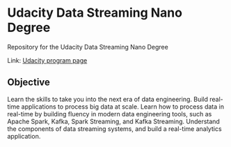 # Udacity Data Streaming Nano Degree
Repository for the Udacity Data Streaming Nano Degree

Link: [Udacity program page](https://www.udacity.com/course/data-streaming-nanodegree--nd029)



## Objective

Learn the skills to take you into the next era of data engineering. Build real-time applications to process big data at scale. Learn how to process data in real-time by building fluency in modern data engineering tools, such as Apache Spark, Kafka, Spark Streaming, and Kafka Streaming. Understand the components of data streaming systems, and build a real-time analytics application.

